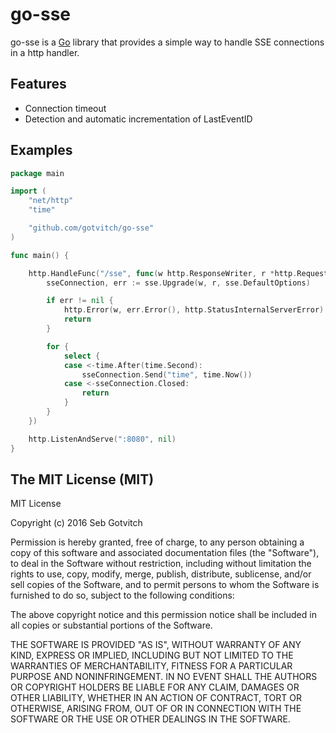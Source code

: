 # go-sse
go-sse is a [Go](http://golang.org/) library that provides a simple way to handle SSE connections in a http handler.

## Features
- Connection timeout
- Detection and automatic incrementation of LastEventID

## Examples

```go
package main

import (
	"net/http"
	"time"

	"github.com/gotvitch/go-sse"
)

func main() {

	http.HandleFunc("/sse", func(w http.ResponseWriter, r *http.Request) {
		sseConnection, err := sse.Upgrade(w, r, sse.DefaultOptions)

		if err != nil {
			http.Error(w, err.Error(), http.StatusInternalServerError)
			return
		}

		for {
			select {
			case <-time.After(time.Second):
				sseConnection.Send("time", time.Now())
			case <-sseConnection.Closed:
				return
			}
		}
	})

	http.ListenAndServe(":8080", nil)
}

```


## The MIT License (MIT)

MIT License

Copyright (c) 2016 Seb Gotvitch

Permission is hereby granted, free of charge, to any person obtaining a copy
of this software and associated documentation files (the "Software"), to deal
in the Software without restriction, including without limitation the rights
to use, copy, modify, merge, publish, distribute, sublicense, and/or sell
copies of the Software, and to permit persons to whom the Software is
furnished to do so, subject to the following conditions:

The above copyright notice and this permission notice shall be included in all
copies or substantial portions of the Software.

THE SOFTWARE IS PROVIDED "AS IS", WITHOUT WARRANTY OF ANY KIND, EXPRESS OR
IMPLIED, INCLUDING BUT NOT LIMITED TO THE WARRANTIES OF MERCHANTABILITY,
FITNESS FOR A PARTICULAR PURPOSE AND NONINFRINGEMENT. IN NO EVENT SHALL THE
AUTHORS OR COPYRIGHT HOLDERS BE LIABLE FOR ANY CLAIM, DAMAGES OR OTHER
LIABILITY, WHETHER IN AN ACTION OF CONTRACT, TORT OR OTHERWISE, ARISING FROM,
OUT OF OR IN CONNECTION WITH THE SOFTWARE OR THE USE OR OTHER DEALINGS IN THE
SOFTWARE.
